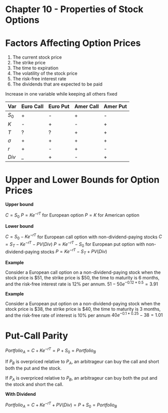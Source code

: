 # Chapter 10 - Properties of Stock Options

Factors Affecting Option Prices
===============================

1. The current stock price
2. The strike price
3. The time to expiration
4. The volatility of the stock price
5. The risk-free interest rate
6. The dividends that are expected to be paid

Increase in one variable while keeping all others fixed

| Var | Euro Call | Euro Put | Amer Call | Amer Put|
|--------|---|---|---|---|
|  $S_0$ | + | - | + | - |
|   $K$  | - | + | - | + |
|   $T$  | ? | ? | + | + |
|$\sigma$| + | + | + | + |
|   $r$  | + | - | + | - |
| $Div$  | _ | + | - | + |


Upper and Lower Bounds for Option Prices
========================================

**Upper bound** 

$C = S_0$
$P = Ke^{-rT}$ for European option 
$P = K$ for American option

**Lower bound** 

$C = S_0 - Ke^{-rT}$ for European call option with non-dividend-paying stocks
$C = S_T - Ke^{-rT} - PV(Div)$
$P = Ke^{-rT} - S_0$ for European put option with non-dividend-paying stocks
$P = Ke^{-rT} - S_T + PV(Div)$

**Example**

Consider a European call option on a non-dividend-paying stock when the stock price is \$51, the strike price is \$50, the time to maturity is 6 months, and the risk-free interest rate is 12% per annum.
$51 - 50e^{-0.12 * 0.5} = 3.91$

**Example**

Consider a European put option on a non-dividend-paying stock when the stock price is \$38, the strike price is \$40, the time to maturity is 3 months, and the
risk-free rate of interest is 10% per annum
$40e^{-0.1 * 0.25} - 38 = 1.01$

Put-Call Parity
===============

$Portfolio_A = C + Ke^{-rT} = P + S_0 = Portfolio_B$

If $P_B$ is overpriced relative to $P_A$, an arbitrageur can buy the call and short both the put and the stock.

If $P_A$ is overpriced relative to $P_B$, an arbitrageur can buy both the put and the stock and short the call.

**With Dividend**

$Portfolio_A = C + Ke^{-rT} + PV(Div) = P + S_0 = Portfolio_B$



